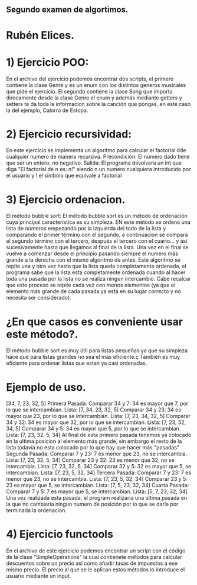 ## Segundo examen de algortimos.
# Rubén Elices.

# 1) Ejercicio POO:
   En el archivo del ejercicio podemos encontrar dos scripts, el primero contiene la clase Genre y es un enum con los distintos generos musicales que pide el ejercicio. El
   segundo contiene la clase Song que importa direcamente desde la clase Genre el enum y además mediante getters y setters te da toda la informacion sobre la canción que pongas, en este caso
   la del ejemplo, Calorro de Estopa.

# 2) Ejercicio recursividad:
   En este ejercicio se implementa un algoritmo para calcular el factorial dde cualquier numero de manera recursiva.
   Precondición: El número dado tiene que ser un entero, no negativo.
   Salida: El programa devolvera un int que diga "El factorial de n es: n!" siendo n un numero cualquiera introducido por el usuario y ! el simbolo que equivale a factorial
   
# 3) Ejercicio ordenacion.
   El método bubble sort: El método bubble sort es un método de ordenación cuya principal caracteristica es su simpleza. EN este método se ordena una lista de números empezando por
   la izquierda del todo de la lista y comparando el primer término con el segundo, a continuacion se compara el segundo término con el tercero, después el tercero con el cuarto... y asi
   sucesivamente hasta que llegamos al final de la lista. Una vez en el final se vuelve a comenzar desde el principio pasando siempre el numero más grande a la derecha con el mismo
   algoritmo de antes. Este algoritmo se repite una y otra vez hasta que la lista queda completamente ordenada, el programa sabe que la lista esta competamente ordenada cuando al hacer
   toda una pasada por la lista no se realiza ningun intercambio. Cabe recalcar que este proceso se repite cada vez con menos elementos (ya que el elemento más grande de cada pasada ya está
   en su lugar correcto y no necesita ser considerado).
   
  # ¿En que casos es conveniente usar este método?.
   El método bubble sort es muy útil para listas pequeñas ya que su simpleza hace que para listas grandes no sea el más eficiente.ç
   También es muy eficiente para ordenar listas que estan ya casi ordenadas.

  # Ejemplo de uso.
   [34, 7, 23, 32, 5]
  Primera Pasada:
    Comparar 34 y 7: 34 es mayor que 7, por lo que se intercambian.
    Lista: [7, 34, 23, 32, 5]
    Comparar 34 y 23: 34 es mayor que 23, por lo que se intercambian.
    Lista: [7, 23, 34, 32, 5]
    Comparar 34 y 32: 34 es mayor que 32, por lo que se intercambian.
    Lista: [7, 23, 32, 34, 5]
    Comparar 34 y 5: 34 es mayor que 5, por lo que se intercambian.
    Lista: [7, 23, 32, 5, 34]
    Al final de esta primero pasada tenemos ya colocado en la ultima posicion al elemento más grande, sin embargo el resto de la lista todavía no esta colocado por lo que hay que hacer
    más "pasadas"
   Segunda Pasada:
    Comparar 7 y 23: 7 es menor que 23, no se intercambia.
    Lista: [7, 23, 32, 5, 34]
    Comparar 23 y 32: 23 es menor que 32, no se intercambia.
    Lista: [7, 23, 32, 5, 34]
    Comparar 32 y 5: 32 es mayor que 5, se intercambian.
    Lista: [7, 23, 5, 32, 34]
   Tercera Pasada:
    Comparar 7 y 23: 7 es menor que 23, no se intercambia.
    Lista: [7, 23, 5, 32, 34]
    Comparar 23 y 5: 23 es mayor que 5, se intercambian.
    Lista: [7, 5, 23, 32, 34]
   Cuarta Pasada:
    Comparar 7 y 5: 7 es mayor que 5, se intercambian.
    Lista: [5, 7, 23, 32, 34]
   Una vez realizada esta pasada, el program realizaria una ultima pasada en la que no cambiaria ningun numero de posición por lo que se daría por terminada la ordenacion.

# 4) Ejercicio functools
  En el archivo de este ejercicio podemos encontrar un script con el código de la clase "SimpleOperations" la cual contienete métodos para calcular descuentos sobre un precio así
  como añadir tasas de impuestos a ese mismo precio. El precio al que se le aplican estos métodos lo introduce el usuario mediante un input.
   

